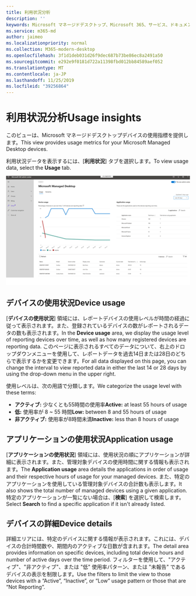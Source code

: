 ```yaml
---
title: 利用状況分析
description: ''
keywords: Microsoft マネージドデスクトップ、Microsoft 365、サービス、ドキュメント
ms.service: m365-md
author: jaimeo
ms.localizationpriority: normal
ms.collection: M365-modern-desktop
ms.openlocfilehash: 3f1d1deb031d26f9dec687b73be86ec8a2491a50
ms.sourcegitcommit: e292e9f0181d722a11398fbd012bb84589aef052
ms.translationtype: MT
ms.contentlocale: ja-JP
ms.lasthandoff: 11/25/2019
ms.locfileid: "39256864"
---
```

# <a name="usage-insights"></a><span data-ttu-id="dd3c2-103">利用状況分析</span><span class="sxs-lookup"><span data-stu-id="dd3c2-103">Usage insights</span></span>
<span data-ttu-id="dd3c2-104">このビューは、Microsoft マネージドデスクトップデバイスの使用指標を提供します。</span><span class="sxs-lookup"><span data-stu-id="dd3c2-104">This view provides usage metrics for your Microsoft Managed Desktop devices.</span></span> 

<span data-ttu-id="dd3c2-105">利用状況データを表示するには、[**利用状況**] タブを選択します。</span><span class="sxs-lookup"><span data-stu-id="dd3c2-105">To view usage data, select the **Usage** tab.</span></span>

![使用状況ウィンドウ](images/insights_usage.png)

## <a name="device-usage"></a><span data-ttu-id="dd3c2-107">デバイスの使用状況</span><span class="sxs-lookup"><span data-stu-id="dd3c2-107">Device usage</span></span>

<span data-ttu-id="dd3c2-108">[**デバイスの使用状況**] 領域には、レポートデバイスの使用レベルが時間の経過に従って表示されます。また、登録されているデバイスの数がレポートされるデータの数も表示されます。</span><span class="sxs-lookup"><span data-stu-id="dd3c2-108">In the **Device usage** area, we display the usage level of reporting devices over time, as well as how many registered devices are reporting data.</span></span> <span data-ttu-id="dd3c2-109">このページに表示されるすべてのデータについて、右上のドロップダウンメニューを使用して、レポートデータを過去14日または28日のどちらで表示するかを変更できます。</span><span class="sxs-lookup"><span data-stu-id="dd3c2-109">For all data displayed on this page, you can change the interval to view reported data in either the last 14 or 28 days by using the drop-down menu in the upper right.</span></span>

<span data-ttu-id="dd3c2-110">使用レベルは、次の用語で分類します。</span><span class="sxs-lookup"><span data-stu-id="dd3c2-110">We categorize the usage level with these terms:</span></span>

- <span data-ttu-id="dd3c2-111">**アクティブ:** 少なくとも55時間の使用率</span><span class="sxs-lookup"><span data-stu-id="dd3c2-111">**Active:** at least 55 hours of usage</span></span>
- <span data-ttu-id="dd3c2-112">**低:** 使用率が 8 ~ 55 時間</span><span class="sxs-lookup"><span data-stu-id="dd3c2-112">**Low:** between 8 and 55 hours of usage</span></span>
- <span data-ttu-id="dd3c2-113">**非アクティブ:** 使用率が8時間未満</span><span class="sxs-lookup"><span data-stu-id="dd3c2-113">**Inactive:** less than 8 hours of usage</span></span>




## <a name="application-usage"></a><span data-ttu-id="dd3c2-114">アプリケーションの使用状況</span><span class="sxs-lookup"><span data-stu-id="dd3c2-114">Application usage</span></span>

<span data-ttu-id="dd3c2-115">[**アプリケーションの使用状況**] 領域には、使用状況の順にアプリケーションが詳細に表示されます。また、管理対象デバイスの使用時間に関する情報も表示されます。</span><span class="sxs-lookup"><span data-stu-id="dd3c2-115">The **Application usage** area details the applications in order of usage and their respective hours of usage for your managed devices.</span></span> <span data-ttu-id="dd3c2-116">また、特定のアプリケーションを使用している管理対象デバイスの合計数も表示します。</span><span class="sxs-lookup"><span data-stu-id="dd3c2-116">It also shows the total number of managed devices using a given application.</span></span> <span data-ttu-id="dd3c2-117">特定のアプリケーションが一覧にない場合は、[**検索**] を選択して検索します。</span><span class="sxs-lookup"><span data-stu-id="dd3c2-117">Select **Search** to find a specific application if it isn't already listed.</span></span>


## <a name="device-details"></a><span data-ttu-id="dd3c2-118">デバイスの詳細</span><span class="sxs-lookup"><span data-stu-id="dd3c2-118">Device details</span></span>
<span data-ttu-id="dd3c2-119">詳細エリアには、特定のデバイスに関する情報が表示されます。これには、デバイスの合計時間数や、期間内のアクティブな日数が含まれます。</span><span class="sxs-lookup"><span data-stu-id="dd3c2-119">The detail area provides information on specific devices, including total device hours and number of active days over the time period.</span></span> <span data-ttu-id="dd3c2-120">フィルターを使用して、"アクティブ"、"非アクティブ"、または "低" 使用率パターン、または "未報告" であるデバイスの表示を制限します。</span><span class="sxs-lookup"><span data-stu-id="dd3c2-120">Use the filters to limit the view to those devices with a “Active”, “Inactive”, or “Low” usage pattern or those that are “Not Reporting”.</span></span> 
